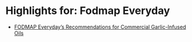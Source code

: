 # Highlights for: Fodmap Everyday

* [FODMAP Everyday’s Recommendations for Commercial Garlic-Infused Oils](https://www.fodmapeveryday.com/commercial-garlic-infused-oils/)

